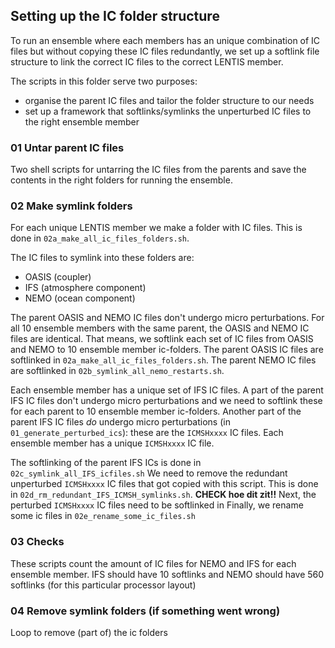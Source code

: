 ## Setting up the IC folder structure

To run an ensemble where each members has an unique combination of IC files but without copying these IC files redundantly, we set up a softlink file structure to link the correct IC files to the correct LENTIS member.  

The scripts in this folder serve two purposes: 
- organise the parent IC files and tailor the folder structure to our needs
- set up a framework that softlinks/symlinks the unperturbed IC files to the right ensemble member

### 01 Untar parent IC files

Two shell scripts for untarring the IC files from the parents and save the contents in the right folders for running the ensemble. 

### 02 Make symlink folders

For each unique LENTIS member we make a folder with IC files. 
This is done in `02a_make_all_ic_files_folders.sh`. 

The IC files to symlink into these folders are: 
- OASIS (coupler)
- IFS (atmosphere component)
- NEMO (ocean component)

The parent OASIS and NEMO IC files don't undergo micro perturbations. For all 10 ensemble members with the same parent, the OASIS and NEMO IC files are identical. That means, we softlink each set of IC files from OASIS and NEMO to 10 ensemble member ic-folders. 
The parent OASIS IC files are softlinked in `02a_make_all_ic_files_folders.sh`. 
The parent NEMO IC files are softlinked in `02b_symlink_all_nemo_restarts.sh`.

Each ensemble member has a unique set of IFS IC files. 
A part of the parent IFS IC files don't undergo micro perturbations and we need to softlink these for each parent to 10 ensemble member ic-folders. Another part of the parent IFS IC files _do_ undergo micro perturbations (in `01_generate_perturbed_ics`): these are the `ICMSHxxxx` IC files. Each ensemble member has a unique `ICMSHxxxx` IC file. 

The softlinking of the parent IFS ICs is done in `02c_symlink_all_IFS_icfiles.sh`
We need to remove the redundant unperturbed `ICMSHxxxx` IC files that got copied with this script. This is done in `02d_rm_redundant_IFS_ICMSH_symlinks.sh`. 
**CHECK hoe dit zit!!** Next, the perturbed `ICMSHxxxx` IC files need to be softlinked in 
Finally, we rename some ic files in `02e_rename_some_ic_files.sh`

### 03 Checks

These scripts count the amount of IC files for NEMO and IFS for each ensemble member. IFS should have 10 softlinks and NEMO should have 560 softlinks (for this particular processor layout)


### 04 Remove symlink folders (if something went wrong)

Loop to remove (part of) the ic folders